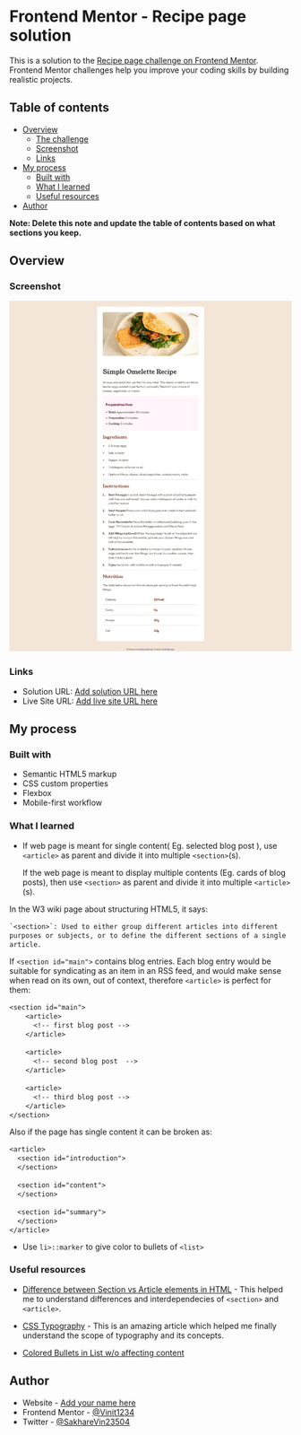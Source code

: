 # Frontend Mentor - Recipe page solution

This is a solution to the [Recipe page challenge on Frontend Mentor](https://www.frontendmentor.io/challenges/recipe-page-KiTsR8QQKm). Frontend Mentor challenges help you improve your coding skills by building realistic projects. 

## Table of contents

- [Overview](#overview)
  - [The challenge](#the-challenge)
  - [Screenshot](#screenshot)
  - [Links](#links)
- [My process](#my-process)
  - [Built with](#built-with)
  - [What I learned](#what-i-learned)
  - [Useful resources](#useful-resources)
- [Author](#author)

**Note: Delete this note and update the table of contents based on what sections you keep.**

## Overview

### Screenshot

![](./screenshots/Screenshot-Desktop-Screen-Recipe-Page.png)


### Links

- Solution URL: [Add solution URL here](https://your-solution-url.com)
- Live Site URL: [Add live site URL here](https://your-live-site-url.com)

## My process

### Built with

- Semantic HTML5 markup
- CSS custom properties
- Flexbox
- Mobile-first workflow

### What I learned

- If web page is meant for single content( Eg. selected blog post ), use `<article>` as parent and divide it into multiple `<section>`(s).

  If the web page is meant to display multiple contents (Eg. cards of blog posts), then use `<section>` as parent and divide it into multiple `<article>`(s).

In the W3 wiki page about structuring HTML5, it says:

    `<section>`: Used to either group different articles into different purposes or subjects, or to define the different sections of a single article.

If `<section id="main">` contains blog entries. Each blog entry would be suitable for syndicating as an item in an RSS feed, and would make sense when read on its own, out of context, therefore `<article>` is perfect for them:
```
<section id="main">
    <article>
      <!-- first blog post -->
    </article>

    <article>
      <!-- second blog post  -->
    </article>

    <article>
      <!-- third blog post -->
    </article>
</section>
```

Also if the page has single content it can be broken as:

```
<article>
  <section id="introduction">
  </section>

  <section id="content">
  </section>

  <section id="summary">
  </section>
</article>
```

- Use `li>::marker` to give color to bullets of `<list>`



### Useful resources

- [Difference between Section vs Article elements in HTML](https://stackoverflow.com/questions/7549561/difference-between-section-vs-article-elements-in-html) - This helped me to understand differences and interdependecies of `<section>` and `<article>`.

- [CSS Typography](https://www.webfx.com/blog/web-design/css-typography-01/) - This is an amazing article which helped me finally understand the scope of typography and its concepts.

- [Colored Bullets in List w/o affecting content](https://css-tricks.com/finally-it-will-be-easy-to-change-the-color-of-list-bullets/)


## Author

- Website - [Add your name here](https://www.your-site.com)
- Frontend Mentor - [@Vinit1234](https://www.frontendmentor.io/profile/Vinit1234)
- Twitter - [@SakhareVin23504
](https://x.com/SakhareVin23504)


